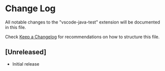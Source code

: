 # Change Log
All notable changes to the "vscode-java-test" extension will be documented in this file.

Check [Keep a Changelog](http://keepachangelog.com/) for recommendations on how to structure this file.

## [Unreleased]
- Initial release